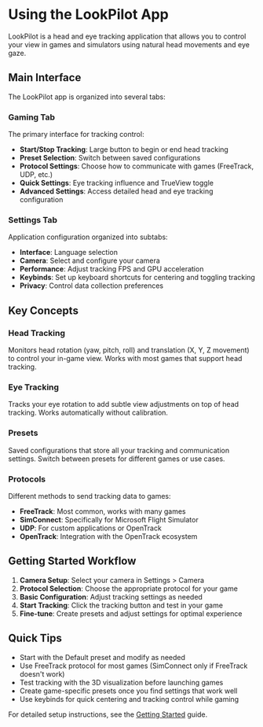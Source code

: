 # Using the LookPilot App

LookPilot is a head and eye tracking application that allows you to control your view in games and simulators using natural head movements and eye gaze.

## Main Interface

The LookPilot app is organized into several tabs:

### Gaming Tab
The primary interface for tracking control:
- **Start/Stop Tracking**: Large button to begin or end head tracking
- **Preset Selection**: Switch between saved configurations
- **Protocol Settings**: Choose how to communicate with games (FreeTrack, UDP, etc.)
- **Quick Settings**: Eye tracking influence and TrueView toggle
- **Advanced Settings**: Access detailed head and eye tracking configuration

### Settings Tab
Application configuration organized into subtabs:
- **Interface**: Language selection
- **Camera**: Select and configure your camera
- **Performance**: Adjust tracking FPS and GPU acceleration
- **Keybinds**: Set up keyboard shortcuts for centering and toggling tracking
- **Privacy**: Control data collection preferences

## Key Concepts

### Head Tracking
Monitors head rotation (yaw, pitch, roll) and translation (X, Y, Z movement) to control your in-game view. Works with most games that support head tracking.

### Eye Tracking
Tracks your eye rotation to add subtle view adjustments on top of head tracking. Works automatically without calibration.

### Presets
Saved configurations that store all your tracking and communication settings. Switch between presets for different games or use cases.

### Protocols
Different methods to send tracking data to games:
- **FreeTrack**: Most common, works with many games
- **SimConnect**: Specifically for Microsoft Flight Simulator
- **UDP**: For custom applications or OpenTrack
- **OpenTrack**: Integration with the OpenTrack ecosystem

## Getting Started Workflow

1. **Camera Setup**: Select your camera in Settings > Camera
2. **Protocol Selection**: Choose the appropriate protocol for your game
3. **Basic Configuration**: Adjust tracking settings as needed
4. **Start Tracking**: Click the tracking button and test in your game
5. **Fine-tune**: Create presets and adjust settings for optimal experience

## Quick Tips

- Start with the Default preset and modify as needed
- Use FreeTrack protocol for most games (SimConnect only if FreeTrack doesn't work)
- Test tracking with the 3D visualization before launching games
- Create game-specific presets once you find settings that work well
- Use keybinds for quick centering and tracking control while gaming

For detailed setup instructions, see the [Getting Started](../getting-started/guide.md) guide.
